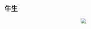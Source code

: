## 牛生
<div align="center">
    <img src="https://raw.githubusercontent.com/ckjbug/xiaokui/master/image/niu.png"> 
</div>
